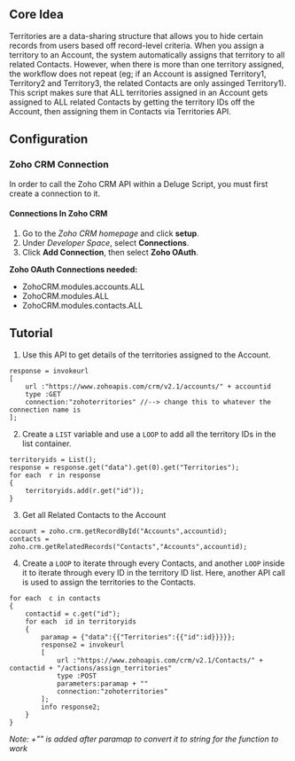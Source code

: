 ## Core Idea

Territories are a data-sharing structure that allows you to hide certain records from users based off record-level criteria. When you assign a territory to an Account, the system automatically assigns that territory to all related Contacts. However, when there is more than one territory assigned, the workflow does not repeat (eg; if an Account is assigned Territory1, Territory2 and Territory3, the related Contacts are only assinged Territory1). This script makes sure that ALL territories assigned in an Account gets assigned to ALL related Contacts by getting the territory IDs off the Account, then assigning them in Contacts via Territories API.

## Configuration
### Zoho CRM Connection
In order to call the Zoho CRM API within a Deluge Script, you must first create a connection to it.

#### Connections In Zoho CRM
1. Go to the *Zoho CRM homepage* and click **setup**.
2. Under *Developer Space*, select **Connections**.
3. Click **Add Connection**, then select **Zoho OAuth**.

**Zoho OAuth Connections needed:**
* ZohoCRM.modules.accounts.ALL
* ZohoCRM.modules.ALL
* ZohoCRM.modules.contacts.ALL

## Tutorial

1. Use this API to get details of the territories assigned to the Account.

```
response = invokeurl
[
	url :"https://www.zohoapis.com/crm/v2.1/accounts/" + accountid
	type :GET
	connection:"zohoterritories" //--> change this to whatever the connection name is
];
```

2. Create a ```LIST``` variable and use a ```LOOP``` to add all the territory IDs in the list container.

```
territoryids = List();
response = response.get("data").get(0).get("Territories");
for each  r in response
{
	territoryids.add(r.get("id"));
}
```

3. Get all Related Contacts to the Account
```
account = zoho.crm.getRecordById("Accounts",accountid);
contacts = zoho.crm.getRelatedRecords("Contacts","Accounts",accountid);
```

4. Create a ```LOOP``` to iterate through every Contacts, and another ```LOOP``` inside it to iterate through every ID in the territory ID list. Here, another API call is used to assign the territories to the Contacts.

```
for each  c in contacts
{
	contactid = c.get("id");
  	for each  id in territoryids
	{
		paramap = {"data":{{"Territories":{{"id":id}}}}};
		response2 = invokeurl
		[
			url :"https://www.zohoapis.com/crm/v2.1/Contacts/" + contactid + "/actions/assign_territories"
			type :POST
			parameters:paramap + ""
			connection:"zohoterritories"
		];
		info response2;
	}
}
```
*Note: +"" is added after paramap to convert it to string for the function to work*







